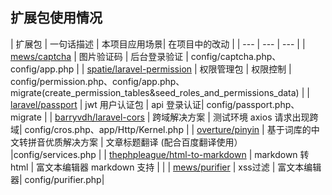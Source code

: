 
## 扩展包使用情况

| 扩展包	| 一句话描述	| 本项目应用场景| 在项目中的改动 |
| --- | --- | --- |
| [mews/captcha](https://github.com/mewebstudio/captcha)     | 图片验证码     | 后台登录验证 | config/captcha.php、config/app.php |
| [spatie/laravel-permission](https://github.com/spatie/laravel-permission)     | 权限管理包     | 权限控制 | config/permission.php、config/app.php、migrate(create_permission_tables&seed_roles_and_permissions_data) |
| [laravel/passport](https://github.com/laravel/passport)     | jwt 用户认证包          | api 登录认证| config/passport.php、migrate |
| [barryvdh/laravel-cors](https://github.com/barryvdh/laravel-cors)     | 跨域解决方案          | 测试环境 axios 请求出现跨域| config/cros.php、app/Http/Kernel.php |
| [overture/pinyin](https://github.com/overtrue/pinyin)     | 基于词库的中文转拼音优质解决方案          | 文章标题翻译 (配合百度翻译使用） |config/services.php |
| [thephpleague/html-to-markdown](https://github.com/thephpleague/html-to-markdown)     | markdown 转 html           | 富文本编辑器 markdown 支持  | |
| [mews/purifier](https://github.com/mewebstudio/Purifier)     | xss过滤     | 富文本编辑器| config/purifier.php|

